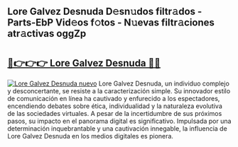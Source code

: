 ## Lore Galvez Desnuda D𝚎sn𝚞dos filtr𝚊dos - Parts-EbP Vid𝚎os f𝚘tos - N𝚞evas filtr𝚊ciones atr𝚊ctivas oggZp

# <h2><a href="http://mb3o2i3.tromn.icu/?c=Lore+Galvez+Desnuda">🔗👉👉👉 Lore Galvez Desnuda 🔗🔗</a></h2>

[![Lore Galvez Desnuda nuevo](https://i.imgur.com/pEAQMta.gif)](http://mb3o2i3.tromn.icu/?c=Lore+Galvez+Desnuda)
Lore Galvez Desnuda, un individuo complejo y desconcertante, se resiste a la caracterización simple. Su innovador estilo de comunicación en línea ha cautivado y enfurecido a los espectadores, encendiendo debates sobre ética, individualidad y la naturaleza evolutiva de las sociedades virtuales. A pesar de la incertidumbre de sus próximos pasos, su impacto en el panorama digital es significativo. Impulsada por una determinación inquebrantable y una cautivación innegable, la influencia de Lore Galvez Desnuda en los medios digitales es pionera.
